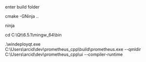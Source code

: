 enter build folder

cmake -GNinja ..

ninja

cd C:\Qt\6.5.1\mingw_64\bin

.\windeployqt.exe C:\Users\arcid\dev\prometheus_cpp\build\prometheus.exe --qmldir C:\Users\arcid\dev\prometheus_cpp\ui --compiler-runtime

